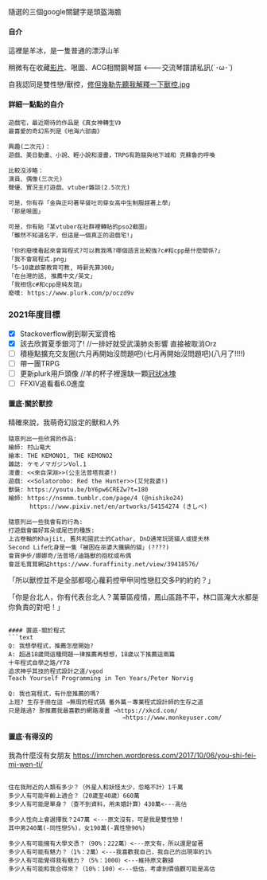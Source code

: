 ﻿
隨選的三個google關鍵字是頭盔海膽


#### 自介

這裡是羊冰，是一隻普通的漂浮山羊

稍微有在收藏[影片](https://youtube.com/playlist?list=PLWQ0QKa9WkQm72j6UUbChlupRyV86FUbz "HHW, 世界你好")、哏圖、ACG相關鋼琴譜 <---交流琴譜請私訊(´･ω･`)

自我認同是雙性戀/獸控，[修但幾勒先聽我解釋一下獸控.jpg](#置底·關於獸控)

#### 詳細一點點的自介
```text
遊戲宅，最近期待的作品是《真女神轉生V》
最喜愛的奇幻系列是《地海六部曲》

興趣(二次元)：
遊戲、美日動畫、小說、輕小說和漫畫，TRPG有跑龍與地下城和 克蘇魯的呼喚

比較沒涉略：
演員、偶像(三次元)
聲優、實況主打遊戲、vtuber雜談(2.5次元)

可是，你有存「金與正叼著早餐吐司穿女高中生制服趕著上學」
「那是哏圖」

可是，你有貼「某vtuber在社群裡轉貼的pso2截圖」
「雖然不知道名字，但這是一個真正的遊戲宅!」

「你的廢噗看起來會寫程式?可以教我嗎?哪個語言比較強?c#和cpp是什麼關係?」
「我不會寫程式.png」
「5~10歲啟蒙教育可教, 時薪先算300」
「在台灣的話, 推薦中文/英文」
「我相信c#和cpp是純友誼」
廢噗: https://www.plurk.com/p/oczd9v
```
### 2021年度目標
- [x] Stackoverflow刷到聊天室資格 
- [x] 該去欣賞夏季銀河了! //一排好就受武漢肺炎影響 直接被取消Orz
- [ ] 積極點擴充交友圈(六月再開始沒問題吧)(七月再開始沒問題吧)(八月了!!!!)
- [ ] 帶一團TRPG
- [ ] 更新plurk用戶頭像 //羊的杯子裡還缺一顆[冠狀冰塊](https://www.amazon.com/Boyfriend-Colleague-Stocking-Stuffer-Elephant/dp/B08BS3ZZ6H "冠狀冰塊")
- [ ] FFXIV追看看6.0進度

#### 置底·關於獸控
精確來說，我萌奇幻設定的獸和人外
```text
隨意列出一些欣賞的作品:
繪師: 村山竜大 
繪本: THE KEMONO1, THE KEMONO2
雜誌: ケモノマガジンVol.1
漫畫: <<來自深淵>>(公主法普塔我婆!)
遊戲: <<Solatorobo: Red the Hunter>>(艾兒我婆!)
獸裝: https://youtu.be/bY6pw6CREZw?t=180
繪師: https://nsmmm.tumblr.com/page/4 (@nishiko24)
      https://www.pixiv.net/en/artworks/54154274 (きしべ)
```

```text
隨意列出一些我會有的行為:
打遊戲會偏好耳朵或尾巴的種族:
上古卷軸的Khajiit, 舊共和國武士的Cathar, DnD通常玩斑貓人或提夫林
Second Life化身是一隻「被困在巫婆大鐵鍋的貓」(????)
會買伊步/娜娜奇/法普塔/迪路獸的抱枕或布偶
會逛毛茸茸網站https://www.furaffinity.net/view/39418576/
```

「所以獸控並不是全部都噁心蘿莉控甲甲同性戀肛交多P約約約？」

「你是台北人，你有代表台北人？萬華區疫情，鳳山區路不平，林口區淹大水都是你負責的對吧！」


```

#### 置底·關於程式
```text
Q: 我想學程式，推薦怎麼開始?
A: 超過18歲問這種問題一律推薦再想想，18歲以下推薦這兩篇
十年程式自學之路/Y78
追求神乎其技的程式設計之道/vgod
Teach Yourself Programming in Ten Years/Peter Norvig

Q: 我也寫程式，有什麼推薦的嗎?
上班? 生存手冊在這 →無瑕的程式碼 番外篇－專業程式設計師的生存之道
只是路過? 那推薦我最喜歡的網路漫畫 →https://xkcd.com/
                                →https://www.monkeyuser.com/
```

#### 置底·有得沒的

我為什麼沒有女朋友
https://imrchen.wordpress.com/2017/10/06/you-shi-fei-mi-wen-ti/

```text

住在我附近的人類有多少？（外星人和妖怪太少，忽略不計）1千萬
多少人有可能年齡上適合？（20歲至40歲）660萬
多少人有可能是單身？（查不到資料，用未婚計算）430萬<---高估

多少人性向上會選擇我？247萬 <---原文沒有，可是我是雙性戀！
其中男240萬(-同性戀5%)，女190萬(-異性戀90%) 

多少人有可能擁有大學文憑？（90%：222萬）<---原文有，所以還是留著
多少人有可能有魅力？（1%：2萬）<---我喜歡我自己，我自己的出現率約1%
多少人有可能覺得我有魅力？（5%：1000）<---維持原文數據
多少人有可能和我合得來？（10%：100）<---低估，考慮到價值觀可能是高估

```

